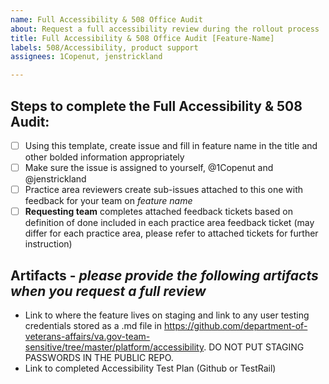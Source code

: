 ```yaml
---
name: Full Accessibility & 508 Office Audit
about: Request a full accessibility review during the rollout process
title: Full Accessibility & 508 Office Audit [Feature-Name]
labels: 508/Accessibility, product support
assignees: 1Copenut, jenstrickland

---
```


## Steps to complete the Full Accessibility & 508 Audit: 
- [ ] Using this template, create issue and fill in feature name in the title and other bolded information appropriately
- [ ] Make sure the issue is assigned to yourself, @1Copenut and @jenstrickland
- [ ] Practice area reviewers create sub-issues attached to this one with feedback for your team on *feature name*
- [ ] **Requesting team** completes attached feedback tickets based on definition of done included in each practice area feedback ticket (may differ for each practice area, please refer to attached tickets for further instruction)

## Artifacts - _please provide the following artifacts when you request a full review_
- Link to where the feature lives on staging and link to any user testing credentials stored as a .md file in https://github.com/department-of-veterans-affairs/va.gov-team-sensitive/tree/master/platform/accessibility. DO NOT PUT STAGING PASSWORDS IN THE PUBLIC REPO. 
- Link to completed Accessibility Test Plan (Github or TestRail) 

